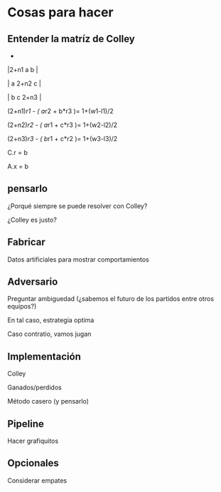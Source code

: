 # Cosas para hacer

## Entender la matríz de Colley

- 

|2+n1        a            b     |

|  a        2+n2          c     |

|  b         c          2+n3    |

(2+n1)*r1 - ( a*r2  +  b*r3  )=   1+(w1-l1)/2

(2+n2)*r2 - ( a*r1  +  c*r3  )=   1+(w2-l2)/2

(2+n3)*r3 - ( b*r1  +  c*r2  )=   1+(w3-l3)/2   


C.r = b

A.x = b 


## pensarlo

¿Porqué siempre se puede resolver con Colley?

¿Colley es justo?


## Fabricar

Datos artificiales para mostrar comportamientos


## Adversario

Preguntar ambiguedad (¿sabemos el futuro de los partidos entre otros equipos?)

En tal caso, estrategia optima

Caso contratio, vamos jugan


## Implementación

Colley

Ganados/perdidos

Método casero (y pensarlo)


## Pipeline

Hacer grafiquitos


## Opcionales

Considerar empates
